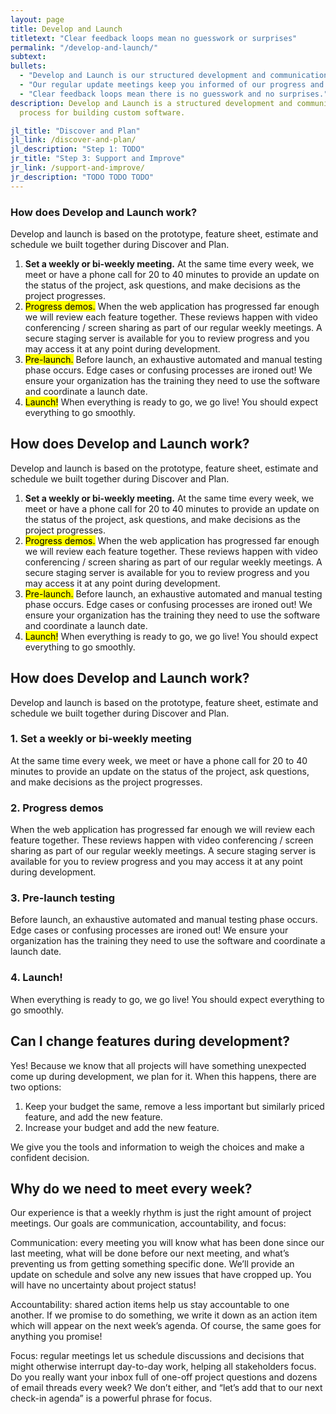 ```yaml
---
layout: page
title: Develop and Launch
titletext: "Clear feedback loops mean no guesswork or surprises"
permalink: "/develop-and-launch/"
subtext:
bullets:
  - "Develop and Launch is our structured development and communication process for building your association management software based on Discover and Plan. "
  - "Our regular update meetings keep you informed of our progress and the project moving smoothly. "
  - "Clear feedback loops mean there is no guesswork and no surprises."
description: Develop and Launch is a structured development and communication
  process for building custom software.

jl_title: "Discover and Plan"
jl_link: /discover-and-plan/
jl_description: "Step 1: TODO"
jr_title: "Step 3: Support and Improve"
jr_link: /support-and-improve/
jr_description: "TODO TODO TODO"
---
```


### How does Develop and Launch work?

Develop and launch is based on the prototype, feature sheet, estimate and schedule we built together during Discover and Plan.

1. <strong>Set a weekly or bi-weekly meeting.</strong> At the same time every week, we meet or have a phone call for 20 to 40 minutes to provide an update on the status of the project, ask questions, and make decisions as the project progresses.
2. <mark>Progress demos.</mark> When the web application has progressed far enough we will review each feature together. These reviews happen with video conferencing / screen sharing as part of our regular weekly meetings. A secure staging server is available for you to review progress and you may access it at any point during development.
3. <mark>Pre-launch.</mark> Before launch, an exhaustive automated and manual testing phase occurs. Edge cases or confusing processes are ironed out! We ensure your organization has the training they need to use the software and coordinate a launch date.
4. <mark>Launch!</mark> When everything is ready to go, we go live! You should expect everything to go smoothly.

## How does Develop and Launch work?

Develop and launch is based on the prototype, feature sheet, estimate and schedule we built together during Discover and Plan.

1. <strong>Set a weekly or bi-weekly meeting.</strong> At the same time every week, we meet or have a phone call for 20 to 40 minutes to provide an update on the status of the project, ask questions, and make decisions as the project progresses.
2. <mark>Progress demos.</mark> When the web application has progressed far enough we will review each feature together. These reviews happen with video conferencing / screen sharing as part of our regular weekly meetings. A secure staging server is available for you to review progress and you may access it at any point during development.
3. <mark>Pre-launch.</mark> Before launch, an exhaustive automated and manual testing phase occurs. Edge cases or confusing processes are ironed out! We ensure your organization has the training they need to use the software and coordinate a launch date.
4. <mark>Launch!</mark> When everything is ready to go, we go live! You should expect everything to go smoothly.

## How does Develop and Launch work?

Develop and launch is based on the prototype, feature sheet, estimate and schedule we built together during Discover and Plan.

### 1. Set a weekly or bi-weekly meeting

At the same time every week, we meet or have a phone call for 20 to 40 minutes to provide an update on the status of the project, ask questions, and make decisions as the project progresses.

### 2. Progress demos

When the web application has progressed far enough we will review each feature together. These reviews happen with video conferencing / screen sharing as part of our regular weekly meetings. A secure staging server is available for you to review progress and you may access it at any point during development.

### 3. Pre-launch testing

Before launch, an exhaustive automated and manual testing phase occurs. Edge cases or confusing processes are ironed out! We ensure your organization has the training they need to use the software and coordinate a launch date.

### 4. Launch!

When everything is ready to go, we go live! You should expect everything to go smoothly.



## Can I change features during development?

Yes! Because we know that all projects will have something unexpected come up during development, we plan for it. When this happens, there are two options:

1. Keep your budget the same, remove a less important but similarly priced feature, and add the new feature.
2. Increase your budget and add the new feature.

We give you the tools and information to weigh the choices and make a confident decision.

##  Why do we need to meet every week?

Our experience is that a weekly rhythm is just the right amount of project meetings. Our goals are communication, accountability, and focus:

Communication: every meeting you will know what has been done since our last meeting, what will be done before our next meeting, and what’s preventing us from getting something specific done. We’ll provide an update on schedule and solve any new issues that have cropped up. You will have no uncertainty about project status!


Accountability: shared action items help us stay accountable to one another. If we promise to do something, we write it down as an action item which will appear on the next week’s agenda. Of course, the same goes for anything you promise!


Focus: regular meetings let us schedule discussions and decisions that might otherwise interrupt day-to-day work, helping all stakeholders focus. Do you really want your inbox full of one-off project questions and dozens of email threads every week? We don’t either, and “let’s add that to our next check-in agenda” is a powerful phrase for focus.
